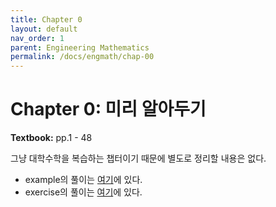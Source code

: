 ```yaml
---
title: Chapter 0
layout: default
nav_order: 1
parent: Engineering Mathematics
permalink: /docs/engmath/chap-00
---
```


# Chapter 0: 미리 알아두기

**Textbook:** pp.1 - 48

그냥 대학수학을 복습하는 챕터이기 때문에 별도로 정리할 내용은 없다.

- example의 풀이는 [여기](https://github.com/i-am-wonseoklee/i-am-wonseoklee.github.io/tree/main/docs/engmath/chap-00/examples)에 있다.
- exercise의 풀이는 [여기](https://github.com/i-am-wonseoklee/i-am-wonseoklee.github.io/tree/main/docs/engmath/chap-00/exercises)에 있다.

<script src="https://utteranc.es/client.js"
        repo="i-am-wonseoklee/i-am-wonseoklee.github.io"
        issue-term="pathname"
        theme="github-dark-orange"
        crossorigin="anonymous"
        async>
</script>